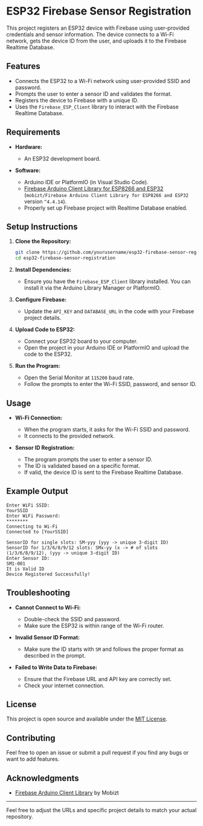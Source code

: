 # ESP32 Firebase Sensor Registration

This project registers an ESP32 device with Firebase using user-provided credentials and sensor information. The device connects to a Wi-Fi network, gets the device ID from the user, and uploads it to the Firebase Realtime Database.

## Features

- Connects the ESP32 to a Wi-Fi network using user-provided SSID and password.
- Prompts the user to enter a sensor ID and validates the format.
- Registers the device to Firebase with a unique ID.
- Uses the `Firebase_ESP_Client` library to interact with the Firebase Realtime Database.

## Requirements

- **Hardware:**
  - An ESP32 development board.

- **Software:**
  - Arduino IDE or PlatformIO (in Visual Studio Code).
  - [Firebase Arduino Client Library for ESP8266 and ESP32](https://github.com/mobizt/Firebase-ESP-Client) (`mobizt/Firebase Arduino Client Library for ESP8266 and ESP32` version `^4.4.14`).
  - Properly set up Firebase project with Realtime Database enabled.

## Setup Instructions

1. **Clone the Repository:**
   ```sh
   git clone https://github.com/yourusername/esp32-firebase-sensor-registration.git
   cd esp32-firebase-sensor-registration
   ```

2. **Install Dependencies:**
   - Ensure you have the `Firebase_ESP_Client` library installed. You can install it via the Arduino Library Manager or PlatformIO.

3. **Configure Firebase:**
   - Update the `API_KEY` and `DATABASE_URL` in the code with your Firebase project details.

4. **Upload Code to ESP32:**
   - Connect your ESP32 board to your computer.
   - Open the project in your Arduino IDE or PlatformIO and upload the code to the ESP32.

5. **Run the Program:**
   - Open the Serial Monitor at `115200` baud rate.
   - Follow the prompts to enter the Wi-Fi SSID, password, and sensor ID.

## Usage

- **Wi-Fi Connection:**
  - When the program starts, it asks for the Wi-Fi SSID and password.
  - It connects to the provided network.

- **Sensor ID Registration:**
  - The program prompts the user to enter a sensor ID.
  - The ID is validated based on a specific format.
  - If valid, the device ID is sent to the Firebase Realtime Database.

## Example Output

```
Enter WiFi SSID: 
YourSSID
Enter WiFi Password: 
********
Connecting to Wi-Fi
Connected to [YourSSID]

SensorID for single slots: SM-yyy (yyy -> unique 3-digit ID)
SensorID for 1/3/6/8/9/12 slots: SMx-yy (x -> # of slots (1/3/6/8/9/12), (yyy -> unique 3-digit ID)
Enter Sensor ID:
SM1-001
It is Valid ID
Device Registered Successfully!
```

## Troubleshooting

- **Cannot Connect to Wi-Fi:**
  - Double-check the SSID and password.
  - Make sure the ESP32 is within range of the Wi-Fi router.
  
- **Invalid Sensor ID Format:**
  - Make sure the ID starts with `SM` and follows the proper format as described in the prompt.

- **Failed to Write Data to Firebase:**
  - Ensure that the Firebase URL and API key are correctly set.
  - Check your internet connection.

## License

This project is open source and available under the [MIT License](LICENSE).

## Contributing

Feel free to open an issue or submit a pull request if you find any bugs or want to add features.

## Acknowledgments

- [Firebase Arduino Client Library](https://github.com/mobizt/Firebase-ESP-Client) by Mobizt

---

Feel free to adjust the URLs and specific project details to match your actual repository.
